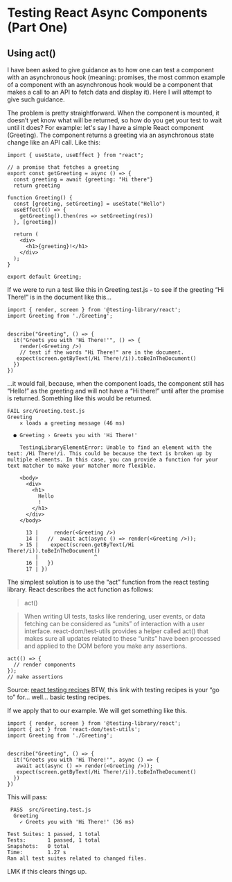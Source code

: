 # Testing React Async Components (Part One)


## Using act()
I have been asked to give guidance as to how one can test a component with an asynchronous hook (meaning: promises, the most common example of a component with an asynchronous hook  would be a component that makes a call to an API to fetch data and display it). Here I will attempt to give such guidance.

The problem is pretty straightforward. When the component is mounted, it doesn’t yet know what will be returned, so how do you get your test to wait until it does? For example: let's say I have a simple React component (Greeting). The component returns a greeting via an asynchronous state change like an API call. Like this:

```
import { useState, useEffect } from "react";

// a promise that fetches a greeting
export const getGreeting = async () => {
  const greeting = await {greeting: "Hi there"}
  return greeting

function Greeting() {
  const [greeting, setGreeting] = useState("Hello")
  useEffect(() => {
    getGreeting().then(res => setGreeting(res))
  }, [greeting])

  return (
    <div>
      <h1>{greeting}!</h1>
    </div>
  );
}

export default Greeting;
```

If we were to run a test like this in Greeting.test.js  - to see if the greeting “Hi There!” is in the document  like this…

```
import { render, screen } from '@testing-library/react';
import Greeting from './Greeting';


describe("Greeting", () => {
  it("Greets you with 'Hi There!'", () => {
    render(<Greeting />)
    // test if the words "Hi There!" are in the document.
   expect(screen.getByText(/Hi There!/i)).toBeInTheDocument()
  })
})
```

…it would fail, because, when the component loads, the component still has “Hello!” as the greeting and will not have a “Hi there!” until after the promise is returned. Something like this would be returned.

```
FAIL src/Greeting.test.js
Greeting
    ✕ loads a greeting message (46 ms)

  ● Greeting › Greets you with 'Hi There!'
  
    TestingLibraryElementError: Unable to find an element with the text: /Hi There!/i. This could be because the text is broken up by multiple elements. In this case, you can provide a function for your text matcher to make your matcher more flexible.

    <body>
      <div>
        <h1>
          Hello
          !
        </h1>
      </div>
    </body>

      13 |     render(<Greeting />)
      14 |   //  await act(async () => render(<Greeting />));
    > 15 |    expect(screen.getByText(/Hi There!/i)).toBeInTheDocument()
         |                  ^
      16 |   })
      17 | })
```

The simplest solution is to use the “act” function from the react testing library. React describes the act function as follows: 

> act()

> When writing UI tests, tasks like rendering, user events, or data fetching can be considered as “units” of interaction with a user interface. react-dom/test-utils provides a helper called act() that makes sure all updates related to these “units” have been processed and applied to the DOM before you make any assertions.

```
act(() => {
  // render components
});
// make assertions
```

Source: [react testing recipes](https://reactjs.org/docs/testing-recipes.html#act)
BTW, this link with testing recipes is your “go to” for… well… basic testing recipes. 

If we apply that to our example. We will get something like this.

```
import { render, screen } from '@testing-library/react';
import { act } from 'react-dom/test-utils';
import Greeting from './Greeting';


describe("Greeting", () => {
  it("Greets you with 'Hi There!'", async () => {
   await act(async () => render(<Greeting />));
   expect(screen.getByText(/Hi There!/i)).toBeInTheDocument()
  })
})

```

This will pass:

```
 PASS  src/Greeting.test.js
  Greeting
    ✓ Greets you with 'Hi There!' (36 ms)

Test Suites: 1 passed, 1 total
Tests:       1 passed, 1 total
Snapshots:   0 total
Time:        1.27 s
Ran all test suites related to changed files.
```

LMK if this clears things up.

